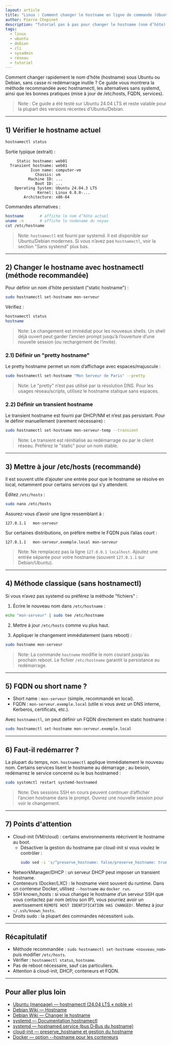 ```yaml
---
layout: article
title: "Linux : Comment changer le hostname en ligne de commande (Ubuntu/Debian)"
author: Pierre Chopinet
description: "Tutoriel pas à pas pour changer le hostname (nom d’hôte) sous Ubuntu et Debian en ligne de commande : hostnamectl, /etc/hosts, FQDN, bonnes pratiques et pièges à éviter."
tags:
  - linux
  - ubuntu
  - debian
  - cli
  - sysadmin
  - réseau
  - tutoriel
---
```


Comment changer rapidement le nom d’hôte (hostname) sous Ubuntu ou Debian, sans casse ni redémarrage inutile ? Ce guide vous montrera la méthode recommandée avec hostnamectl, les alternatives sans systemd, ainsi que les bonnes pratiques (mise à jour de /etc/hosts, FQDN, services).
<!--more-->

> Note : Ce guide a été testé sur Ubuntu 24.04 LTS et reste valable pour la plupart des versions récentes d’Ubuntu/Debian.

---

## 1) Vérifier le hostname actuel

```bash
hostnamectl status
```

Sortie typique (extrait) :

```
     Static hostname: web01
  Transient hostname: web01
           Icon name: computer-vm
             Chassis: vm
          Machine ID: ...
             Boot ID: ...
    Operating System: Ubuntu 24.04.3 LTS
              Kernel: Linux 6.8.0-...
        Architecture: x86-64
```

Commandes alternatives :

```bash
hostname       # affiche le nom d’hôte actuel
uname -n       # affiche le nodename du noyau
cat /etc/hostname
```

> Note: `hostnamectl` est fourni par systemd. Il est disponible sur Ubuntu/Debian modernes. Si vous n’avez pas `hostnamectl`, voir la section "Sans systemd" plus bas.

---

## 2) Changer le hostname avec hostnamectl (méthode recommandée)

Pour définir un nom d’hôte persistant ("static hostname") :

```bash
sudo hostnamectl set-hostname mon-serveur
```

Vérifiez :

```bash
hostnamectl status
hostname
```

> Note: Le changement est immédiat pour les nouveaux shells. Un shell déjà ouvert peut garder l’ancien prompt jusqu’à l’ouverture d’une nouvelle session (ou rechargement de l’invite).

### 2.1) Définir un "pretty hostname"

Le pretty hostname permet un nom d’affichage avec espaces/majuscule :

```bash
sudo hostnamectl set-hostname "Mon Serveur de Paris" --pretty
```

> Note: Le "pretty" n’est pas utilisé par la résolution DNS. Pour les usages réseau/scripts, utilisez le hostname statique sans espaces.

### 2.2) Définir un transient hostname

Le transient hostname est fourni par DHCP/NM et n’est pas persistant. Pour le définir manuellement (rarement nécessaire) :

```bash
sudo hostnamectl set-hostname mon-serveur-temp --transient
```

> Note: Le transient est réinitialisé au redémarrage ou par le client réseau. Préférez le "static" pour un nom stable.

---

## 3) Mettre à jour /etc/hosts (recommandé)

Il est souvent utile d’ajouter une entrée pour que le hostname se résolve en local, notamment pour certains services qui s’y attendent.

Éditez `/etc/hosts` :

```bash
sudo nano /etc/hosts
```

Assurez-vous d’avoir une ligne ressemblant à :

```
127.0.1.1   mon-serveur
```

Sur certaines distributions, on préfère mettre le FQDN puis l’alias court :

```
127.0.1.1   mon-serveur.exemple.local mon-serveur
```

> Note: Ne remplacez pas la ligne `127.0.0.1 localhost`. Ajoutez une entrée séparée pour votre hostname (souvent `127.0.1.1` sur Debian/Ubuntu).

---

## 4) Méthode classique (sans hostnamectl)

Si vous n’avez pas systemd ou préférez la méthode "fichiers" :

1) Écrire le nouveau nom dans `/etc/hostname` :

```bash
echo "mon-serveur" | sudo tee /etc/hostname
```

2) Mettre à jour `/etc/hosts` comme vu plus haut.

3) Appliquer le changement immédiatement (sans reboot) :

```bash
sudo hostname mon-serveur
```

> Note: La commande `hostname` modifie le nom courant jusqu’au prochain reboot. Le fichier `/etc/hostname` garantit la persistance au redémarrage.

---

## 5) FQDN ou short name ?

- Short name : `mon-serveur` (simple, recommandé en local).
- FQDN : `mon-serveur.exemple.local` (utile si vous avez un DNS interne, Kerberos, certificats, etc.).

Avec `hostnamectl`, on peut définir un FQDN directement en static hostname :

```bash
sudo hostnamectl set-hostname mon-serveur.exemple.local
```

---

## 6) Faut-il redémarrer ?

La plupart du temps, non. `hostnamectl` applique immédiatement le nouveau nom. Certains services lisent le hostname au démarrage ; au besoin, redémarrez le service concerné ou le bus hostnamed :

```bash
sudo systemctl restart systemd-hostnamed
```

> Note: Des sessions SSH en cours peuvent continuer d’afficher l’ancien hostname dans le prompt. Ouvrez une nouvelle session pour voir le changement.

---

## 7) Points d'attention

- Cloud-init (VM/cloud) : certains environnements réécrivent le hostname au boot.
  - Désactiver la gestion du hostname par cloud-init si vous voulez le contrôler :
    ```bash
    sudo sed -i 's/^preserve_hostname: false/preserve_hostname: true/' /etc/cloud/cloud.cfg
    ```
- NetworkManager/DHCP : un serveur DHCP peut imposer un transient hostname.
- Conteneurs (Docker/LXC) : le hostname vient souvent du runtime. Dans un conteneur Docker, utilisez `--hostname` au `docker run`.
- SSH known_hosts : si vous changez le hostname d’un serveur SSH que vous contactez par nom (et/ou son IP), vous pourriez avoir un avertissement `REMOTE HOST IDENTIFICATION HAS CHANGED!`. Mettez à jour `~/.ssh/known_hosts`.
- Droits sudo : la plupart des commandes nécessitent `sudo`.

---

## Récapitulatif

- Méthode recommandée : `sudo hostnamectl set-hostname <nouveau_nom>` puis modifier `/etc/hosts`.
- Vérifier : `hostnamectl status`, `hostname`.
- Pas de reboot nécessaire, sauf cas particuliers.
- Attention à cloud-init, DHCP, conteneurs et FQDN.


---

## Pour aller plus loin

- [Ubuntu (manpage) — hostnamectl (24.04 LTS « noble »)](https://manpages.ubuntu.com/manpages/noble/en/man1/hostnamectl.1.html)
- [Debian Wiki — Hostname](https://wiki.debian.org/Hostname)
- [Debian Wiki — Changer le hostname](https://wiki.debian.org/HowTo/ChangeHostname)
- [systemd — Documentation hostnamectl](https://www.freedesktop.org/software/systemd/man/latest/hostnamectl.html)
- [systemd — hostnamed.service (bus D‑Bus du hostname)](https://www.freedesktop.org/software/systemd/man/latest/hostnamed.service.html)
- [cloud-init — preserve_hostname et gestion du hostname](https://cloudinit.readthedocs.io/en/latest/reference/config.html#preserve-hostname)
- [Docker — option --hostname pour les conteneurs](https://docs.docker.com/reference/cli/docker/container/run/#hostname)
